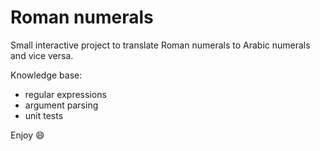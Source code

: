 # Roman numerals

Small interactive project to translate Roman numerals to Arabic numerals and vice versa.

Knowledge base:
- regular expressions
- argument parsing
- unit tests

Enjoy :smile:
